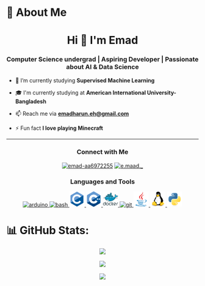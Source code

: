# 💫 About Me

<h1 align="center">Hi 👋 I'm Emad</h1>
<h3 align="center">Computer Science undergrad | Aspiring Developer | Passionate about AI & Data Science</h3>

- 🌱 I’m currently studying **Supervised Machine Learning**

- 🎓 I'm currently studying at **American International University-Bangladesh**

- 📫 Reach me via **emadharun.eh@gmail.com**

- ⚡ Fun fact **I love playing Minecraft**

---

<h3 align="center">Connect with Me</h3>
<p align="center">
<a href="https://linkedin.com/in/emad-aa6972255" target="blank"><img align="center" src="https://raw.githubusercontent.com/rahuldkjain/github-profile-readme-generator/master/src/images/icons/Social/linked-in-alt.svg" alt="emad-aa6972255" height="30" width="40" /></a>
<a href="https://instagram.com/e.maad._" target="blank"><img align="center" src="https://raw.githubusercontent.com/rahuldkjain/github-profile-readme-generator/master/src/images/icons/Social/instagram.svg" alt="e.maad._" height="30" width="40" /></a>
</p>

<h3 align="center">Languages and Tools</h3>
<p align="center"> <a href="https://www.arduino.cc/" target="_blank" rel="noreferrer"> <img src="https://cdn.worldvectorlogo.com/logos/arduino-1.svg" alt="arduino" width="40" height="40"/> </a> <a href="https://www.gnu.org/software/bash/" target="_blank" rel="noreferrer"> <img src="https://www.vectorlogo.zone/logos/gnu_bash/gnu_bash-icon.svg" alt="bash" width="40" height="40"/> </a> <a href="https://www.cprogramming.com/" target="_blank" rel="noreferrer"> <img src="https://raw.githubusercontent.com/devicons/devicon/master/icons/c/c-original.svg" alt="c" width="40" height="40"/> </a> <a href="https://www.w3schools.com/cpp/" target="_blank" rel="noreferrer"> <img src="https://raw.githubusercontent.com/devicons/devicon/master/icons/cplusplus/cplusplus-original.svg" alt="cplusplus" width="40" height="40"/> </a> <a href="https://www.docker.com/" target="_blank" rel="noreferrer"> <img src="https://raw.githubusercontent.com/devicons/devicon/master/icons/docker/docker-original-wordmark.svg" alt="docker" width="40" height="40"/> </a> <a href="https://git-scm.com/" target="_blank" rel="noreferrer"> <img src="https://www.vectorlogo.zone/logos/git-scm/git-scm-icon.svg" alt="git" width="40" height="40"/> </a> <a href="https://www.java.com" target="_blank" rel="noreferrer"> <img src="https://raw.githubusercontent.com/devicons/devicon/master/icons/java/java-original.svg" alt="java" width="40" height="40"/> </a> <a href="https://www.linux.org/" target="_blank" rel="noreferrer"> <img src="https://raw.githubusercontent.com/devicons/devicon/master/icons/linux/linux-original.svg" alt="linux" width="40" height="40"/> </a> <a href="https://www.python.org" target="_blank" rel="noreferrer"> <img src="https://raw.githubusercontent.com/devicons/devicon/master/icons/python/python-original.svg" alt="python" width="40" height="40"/> </a> </p>

# 📊 GitHub Stats:
<p align="center">
  <img src="https://github-readme-stats-nine-tan-27.vercel.app/api?username=Emad006&theme=nightowl&show_icons=true&hide_border=true&count_private=true"/>
</p>
<p align="center">
  <img src="https://github-readme-streak-stats.herokuapp.com/?user=Emad006&theme=nightowl&hide_border=true"/>
</p>
<p align="center">
  <img src="https://github-readme-stats-nine-tan-27.vercel.app/api/top-langs/?username=Emad006&theme=nightowl&show_icons=true&hide_border=true&layout=compact"/>
</p>

